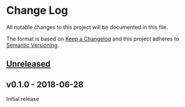 # Change Log

All notable changes to this project will be documented in this file.

The format is based on [Keep a Changelog](http://keepachangelog.com/)
and this project adheres to [Semantic Versioning](http://semver.org/).

## [Unreleased]

## v0.1.0 - 2018-06-28

Initial release

[Unreleased]: https://github.com/japaric/cargo-binutils/compare/v0.1.0...HEAD
